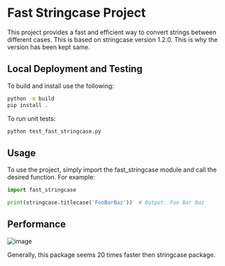 # Fast Stringcase Project
This project provides a fast and efficient way to convert strings between different cases. This is based on stringcase version 1.2.0. This is why the version has been kept same.

## Local Deployment and Testing
To build and install use the following:
```bash
python -m build
pip install .
```

To run unit tests:
```bash
python test_fast_stringcase.py
```

## Usage
To use the project, simply import the fast_stringcase module and call the desired function. For example:
```python
import fast_stringcase

print(stringcase.titlecase('FooBarBaz'))  # Output: Foo Bar Baz
```

## Performance
![image](https://github.com/user-attachments/assets/6412a643-364e-4e29-a00a-a6ee93a3f3d8)

Generally, this package seems 20 times faster then stringcase package.
